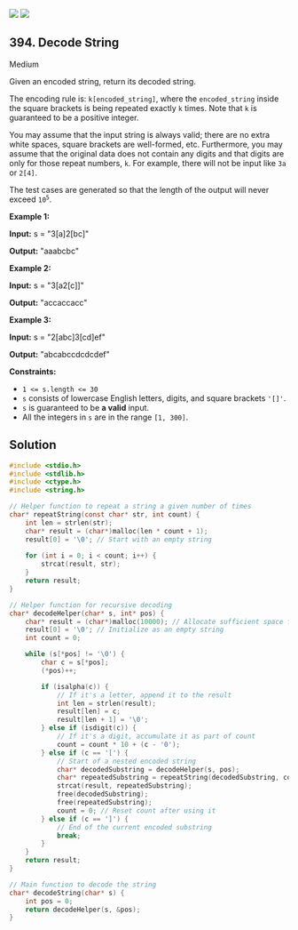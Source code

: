 [![](https://img.shields.io/github/stars/javadev/LeetCode-in-All?label=Stars&style=flat-square)](https://github.com/javadev/LeetCode-in-All)
[![](https://img.shields.io/github/forks/javadev/LeetCode-in-All?label=Fork%20me%20on%20GitHub%20&style=flat-square)](https://github.com/javadev/LeetCode-in-All/fork)

## 394\. Decode String

Medium

Given an encoded string, return its decoded string.

The encoding rule is: `k[encoded_string]`, where the `encoded_string` inside the square brackets is being repeated exactly `k` times. Note that `k` is guaranteed to be a positive integer.

You may assume that the input string is always valid; there are no extra white spaces, square brackets are well-formed, etc. Furthermore, you may assume that the original data does not contain any digits and that digits are only for those repeat numbers, `k`. For example, there will not be input like `3a` or `2[4]`.

The test cases are generated so that the length of the output will never exceed <code>10<sup>5</sup></code>.

**Example 1:**

**Input:** s = "3[a]2[bc]"

**Output:** "aaabcbc"

**Example 2:**

**Input:** s = "3[a2[c]]"

**Output:** "accaccacc"

**Example 3:**

**Input:** s = "2[abc]3[cd]ef"

**Output:** "abcabccdcdcdef"

**Constraints:**

*   `1 <= s.length <= 30`
*   `s` consists of lowercase English letters, digits, and square brackets `'[]'`.
*   `s` is guaranteed to be **a valid** input.
*   All the integers in `s` are in the range `[1, 300]`.

## Solution

```c
#include <stdio.h>
#include <stdlib.h>
#include <ctype.h>
#include <string.h>

// Helper function to repeat a string a given number of times
char* repeatString(const char* str, int count) {
    int len = strlen(str);
    char* result = (char*)malloc(len * count + 1);
    result[0] = '\0'; // Start with an empty string
    
    for (int i = 0; i < count; i++) {
        strcat(result, str);
    }
    return result;
}

// Helper function for recursive decoding
char* decodeHelper(char* s, int* pos) {
    char* result = (char*)malloc(10000); // Allocate sufficient space for result
    result[0] = '\0'; // Initialize as an empty string
    int count = 0;

    while (s[*pos] != '\0') {
        char c = s[*pos];
        (*pos)++;

        if (isalpha(c)) {
            // If it's a letter, append it to the result
            int len = strlen(result);
            result[len] = c;
            result[len + 1] = '\0';
        } else if (isdigit(c)) {
            // If it's a digit, accumulate it as part of count
            count = count * 10 + (c - '0');
        } else if (c == '[') {
            // Start of a nested encoded string
            char* decodedSubstring = decodeHelper(s, pos);
            char* repeatedSubstring = repeatString(decodedSubstring, count);
            strcat(result, repeatedSubstring);
            free(decodedSubstring);
            free(repeatedSubstring);
            count = 0; // Reset count after using it
        } else if (c == ']') {
            // End of the current encoded substring
            break;
        }
    }
    return result;
}

// Main function to decode the string
char* decodeString(char* s) {
    int pos = 0;
    return decodeHelper(s, &pos);
}
```